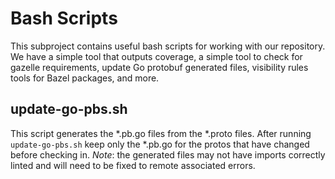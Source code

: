 # Bash Scripts

This subproject contains useful bash scripts for working with our repository. We have a simple tool that outputs coverage, a simple tool to check for gazelle requirements, update Go protobuf generated files, visibility rules tools for Bazel packages, and more.


## update-go-pbs.sh

This script generates the *.pb.go files from the *.proto files.
After running `update-go-pbs.sh` keep only the *.pb.go for the protos that have changed before checking in.
*Note*: the generated files may not have imports correctly linted and will need to be fixed to remote associated errors. 